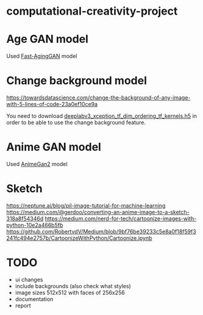 # computational-creativity-project

# Age GAN model
Used [Fast-AgingGAN](https://github.com/HasnainRaz/Fast-AgingGAN) model

# Change background model
https://towardsdatascience.com/change-the-background-of-any-image-with-5-lines-of-code-23a0ef10ce9a

You need to download [deeplabv3_xception_tf_dim_ordering_tf_kernels.h5](https://github.com/ayoolaolafenwa/PixelLib/releases/download/1.1/deeplabv3_xception_tf_dim_ordering_tf_kernels.h5) in order to be able to use the change background feature.

# Anime GAN model
Used [AnimeGan2](https://github.com/bryandlee/animegan2-pytorch) model

# Sketch
https://neptune.ai/blog/pil-image-tutorial-for-machine-learning
https://medium.com/@gerdoo/converting-an-anime-image-to-a-sketch-318a8f54346d
https://medium.com/nerd-for-tech/cartoonize-images-with-python-10e2a466b5fb
https://github.com/RobertvdV/Medium/blob/9bf76be39233c5e8a0f18f59f3241fc494e2757b/CartoonizeWithPython/Cartoonize.ipynb

# TODO
- ui changes
- include backgrounds (also check what styles)
- image sizes 512x512 with faces of 256x256
- documentation
- report